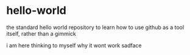 # hello-world
the standard hello world repository to learn how to use github as a tool itself, rather than a gimmick

i am here thinking to myself why it wont work sadface

